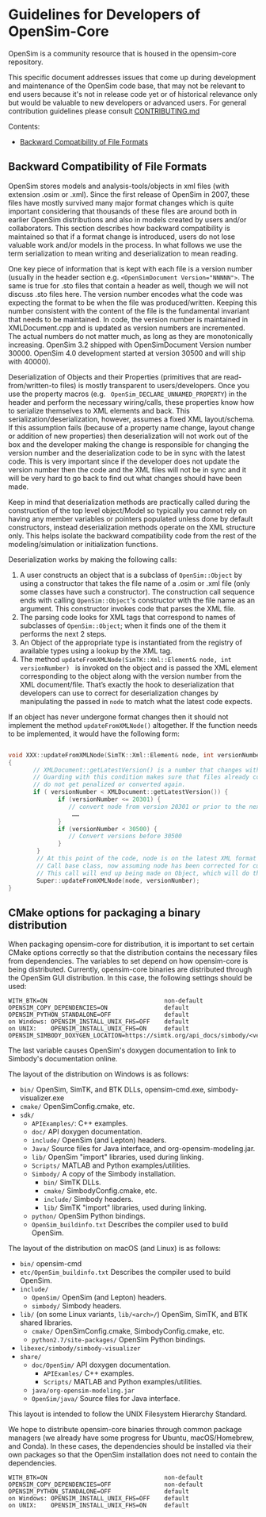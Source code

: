 Guidelines for Developers of OpenSim-Core
===========================================
OpenSim is a community resource that is housed in the opensim-core repository.

This specific document addresses issues that come up during development and maintenance of the OpenSim code base, that may not be relevant to end users because it's not in release code yet or of historical relevance only but would be 
valuable to new developers or advanced users. For general contribution guidelines please consult [CONTRIBUTING.md](https://github.com/opensim-org/opensim-core/blob/master/CONTRIBUTING.md)

Contents:

- [Backward Compatibility of File Formats](#backward-compatibility-of-file-formats)


Backward Compatibility of File Formats
--------------------------------------
OpenSim stores models and analysis-tools/objects in xml files (with extension .osim or .xml). Since the first release of OpenSim in 2007, these files have mostly survived many major format changes which is quite important considering that thousands of these files are around both in earlier OpenSim distributions and also in models created by users and/or collaborators. This section describes how backward compatibility is maintained so that if a format change is introduced, users do not lose valuable work and/or models in the process. In what follows we use the term serialization to mean writing and deserialization to mean reading. 

One key piece of information that is kept with each file is a version number (usually in the header section e.g. `<OpenSimDocument Version="NNNNN">`. The same is true for .sto files that contain a header as well, though we will not discuss .sto files here. The version number encodes what the code was expecting the format to be when the file was produced/written. Keeping this number consistent with the content of the file is the fundamental invariant that needs to be maintained. In code, the version number is maintained in XMLDocument.cpp and is updated as version numbers are incremented. The actual numbers do not matter much, as long as they are monotonically increasing. OpenSim 3.2 shipped with OpenSimDocument Version number 30000. OpenSim 4.0 development started at version 30500 and will ship with 40000).

Deserialization of Objects and their Properties (primitives that are read-from/written-to files) is mostly transparent to users/developers. Once you use the property macros (e.g. ` OpenSim_DECLARE_UNNAMED_PROPERTY`) in the header and perform the necessary wiring/calls, these properties know how to serialize themselves to XML elements and back. This serialization/deserialization, however, assumes a fixed XML layout/schema. If this assumption fails (because of a property name change, layout change or addition of new properties) then deserialization will not work out of the box and the developer making the change is responsible for changing the version number and the deserialization code to be in sync with the latest code. This is very important since if the developer does not update the version number then the code and the XML files will not be in sync and it will be very hard to go back to find out what changes should have been made. 

Keep in mind that deserialization methods are practically called during the construction of the top level object/Model so typically you cannot rely on having any member variables or pointers populated unless done by default constructors, instead deserialization methods operate on the XML structure only. This helps isolate the backward compatibility code from the rest of the modeling/simulation or initialization functions.

Deserialization works by making the following calls:
 1. A user constructs an object that is a subclass of `OpenSim::Object` by using a constructor that takes the file name of a .osim or .xml file (only some classes have such a constructor). The construction call sequence ends with calling `OpenSim::Object`'s constructor with the file name as an argument. This constructor invokes code that parses the XML file.
 2. The parsing code looks for XML tags that correspond to names of subclasses of `OpenSim::Object`; when it finds one of the them it performs the next 2 steps.
 3. An Object of the appropriate type is instantiated from the registry of available types using a lookup by the XML tag.
 4. The method `updateFromXMLNode(SimTK::Xml::Element& node, int versionNumber) ` is invoked on the object and is passed the XML element corresponding to the object along with the version number from the XML document/file. That’s exactly the hook to deserialization that developers can use to correct for deserialization changes by manipulating the passed in `node` to match what the latest code expects. 


If an object has never undergone format changes then it should not implement the method `updateFromXMLNode()` altogether.
If the function needs to be implemented, it would have the following form:
```cpp

void XXX::updateFromXMLNode(SimTK::Xml::Element& node, int versionNumber)
{
       // XMLDocument::getLatestVersion() is a number that changes with upgrades
       // Guarding with this condition makes sure that files already converted 
       // do not get penalized or converted again.
       if ( versionNumber < XMLDocument::getLatestVersion()) {
              if (versionNumber <= 20301) {
		         // convert node from version 20301 or prior to the next version
		          ……
              }
              if (versionNumber < 30500) {
	             // Convert versions before 30500 
              }
        }
        // At this point of the code, node is on the latest XML format
        // Call base class, now assuming node has been corrected for current version
        // This call will end up being made on Object, which will do the actual population of Property values
        Super::updateFromXMLNode(node, versionNumber);
}
```

CMake options for packaging a binary distribution
-------------------------------------------------

When packaging opensim-core for distribution, it is important to set certain
CMake options correctly so that the distribution contains the necessary files
from dependencies. The variables to set depend on how opensim-core is being
distributed. Currently, opensim-core binaries are distributed through the
OpenSim GUI distribution. In this case, the following settings should be used:

    WITH_BTK=ON                                 non-default
    OPENSIM_COPY_DEPENDENCIES=ON                default
    OPENSIM_PYTHON_STANDALONE=OFF               default
    on Windows: OPENSIM_INSTALL_UNIX_FHS=OFF    default
    on UNIX:    OPENSIM_INSTALL_UNIX_FHS=ON     default
    OPENSIM_SIMBODY_DOXYGEN_LOCATION=https://simtk.org/api_docs/simbody/<version>/

The last variable causes OpenSim's doxygen documentation to link to Simbody's
documentation online.

The layout of the distribution on Windows is as follows:

  - `bin/` OpenSim, SimTK, and BTK DLLs, opensim-cmd.exe, simbody-visualizer.exe
  - `cmake/` OpenSimConfig.cmake, etc.
  - `sdk/`
    - `APIExamples/`: C++ examples.
    - `doc/` API doxygen documentation.
    - `include/` OpenSim (and Lepton) headers.
    - `Java/` Source files for Java interface, and org-opensim-modeling.jar.
    - `lib/` OpenSim "import" libraries, used during linking.
    - `Scripts/` MATLAB and Python examples/utilities.
    - `Simbody/` A copy of the Simbody installation.
      - `bin/` SimTK DLLs.
      - `cmake/` SimbodyConfig.cmake, etc.
      - `include/` Simbody headers.
      - `lib/` SimTK "import" libraries, used during linking.
    - `python/` OpenSim Python bindings.
    - `OpenSim_buildinfo.txt` Describes the compiler used to build OpenSim.

The layout of the distribution on macOS (and Linux) is as follows:

  - `bin/` opensim-cmd
  - `etc/OpenSim_buildinfo.txt` Describes the compiler used to build OpenSim.
  - `include/`
    - `OpenSim/` OpenSim (and Lepton) headers.
    - `simbody/` Simbody headers.
  - `lib/` (on some Linux variants, `lib/<arch>/`) OpenSim, SimTK, and BTK  shared libraries.
    - `cmake/` OpenSimConfig.cmake, SimbodyConfig.cmake, etc.
    - `python2.7/site-packages/` OpenSim Python bindings.
  - `libexec/simbody/simbody-visualizer`
  - `share/`
    - `doc/OpenSim/` API doxygen documentation.
      - `APIExamles/` C++ examples.
      - `Scripts/` MATLAB and Python examples/utilities.
    - `java/org-opensim-modeling.jar`
    - `OpenSim/java/` Source files for Java interface.

This layout is intended to follow the UNIX Filesystem Hierarchy Standard.

We hope to distribute opensim-core binaries through common package managers
(we already have some progress for Ubuntu, macOS/Homebrew, and Conda). In these
cases, the dependencies should be installed via their own packages so that the
OpenSim installation does not need to contain the dependencies.

    WITH_BTK=ON                                 non-default
    OPENSIM_COPY_DEPENDENCIES=OFF               non-default
    OPENSIM_PYTHON_STANDALONE=OFF               default
    on Windows: OPENSIM_INSTALL_UNIX_FHS=OFF    default
    on UNIX:    OPENSIM_INSTALL_UNIX_FHS=ON     default
